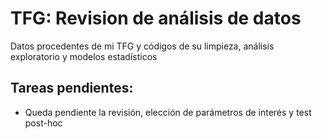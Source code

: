 # TFG: Revision de análisis de datos
Datos procedentes de mi TFG y códigos de su limpieza, análisis exploratorio y modelos estadísticos


## Tareas pendientes:
+ Queda pendiente la revisión, elección de parámetros de interés y test post-hoc
